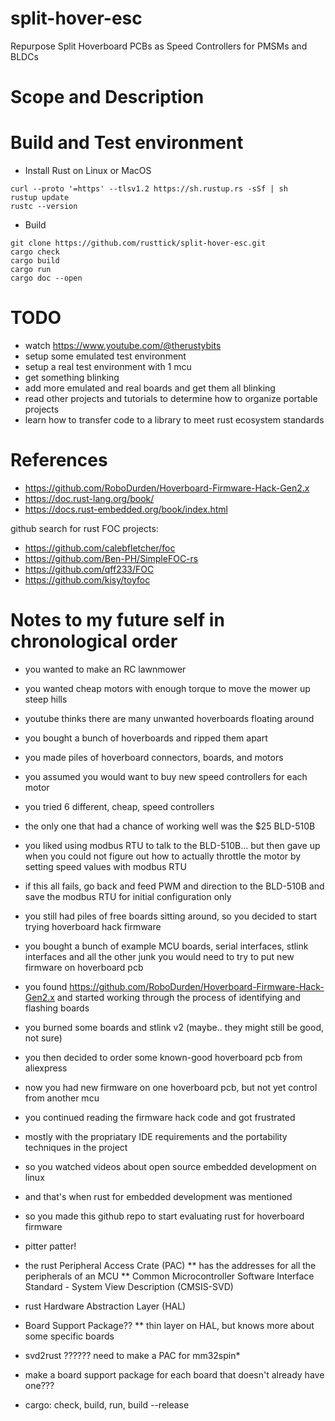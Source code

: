 # split-hover-esc

Repurpose Split Hoverboard PCBs as Speed Controllers for PMSMs and BLDCs


# Scope and Description



# Build and Test environment

* Install Rust on Linux or MacOS

```
curl --proto '=https' --tlsv1.2 https://sh.rustup.rs -sSf | sh
rustup update
rustc --version
```

* Build

```
git clone https://github.com/rusttick/split-hover-esc.git
cargo check
cargo build
cargo run
cargo doc --open
```


# TODO

* watch https://www.youtube.com/@therustybits
* setup some emulated test environment
* setup a real test environment with 1 mcu
* get something blinking
* add more emulated and real boards and get them all blinking
* read other projects and tutorials to determine how to organize portable projects
* learn how to transfer code to a library to meet rust ecosystem standards


# References

* https://github.com/RoboDurden/Hoverboard-Firmware-Hack-Gen2.x
* https://doc.rust-lang.org/book/
* https://docs.rust-embedded.org/book/index.html

github search for rust FOC projects:

* https://github.com/calebfletcher/foc
* https://github.com/Ben-PH/SimpleFOC-rs
* https://github.com/qff233/FOC
* https://github.com/kisy/toyfoc


# Notes to my future self in chronological order

* you wanted to make an RC lawnmower
* you wanted cheap motors with enough torque to move the mower up steep hills
* youtube thinks there are many unwanted hoverboards floating around
* you bought a bunch of hoverboards and ripped them apart
* you made piles of hoverboard connectors, boards, and motors
* you assumed you would want to buy new speed controllers for each motor
* you tried 6 different, cheap, speed controllers
* the only one that had a chance of working well was the $25 BLD-510B
* you liked using modbus RTU to talk to the BLD-510B...
  but then gave up when you could not figure out how to actually
  throttle the motor by setting speed values with modbus RTU
* if this all fails, go back and feed PWM and direction to the BLD-510B
  and save the modbus RTU for initial configuration only
* you still had piles of free boards sitting around, so you decided
  to start trying hoverboard hack firmware
* you bought a bunch of example MCU boards, serial interfaces, stlink interfaces
  and all the other junk you would need to try to put new firmware
  on hoverboard pcb
* you found https://github.com/RoboDurden/Hoverboard-Firmware-Hack-Gen2.x
  and started working through the process of identifying and flashing boards
* you burned some boards and stlink v2 (maybe.. they might still be good, not sure)
* you then decided to order some known-good hoverboard pcb from aliexpress
* now you had new firmware on one hoverboard pcb, but not yet control from another mcu
* you continued reading the firmware hack code and got frustrated
* mostly with the propriatary IDE requirements and the portability techniques in the project
* so you watched videos about open source embedded development on linux
* and that's when rust for embedded development was mentioned
* so you made this github repo to start evaluating rust for hoverboard firmware
* pitter patter!

* the rust Peripheral Access Crate (PAC)
** has the addresses for all the peripherals of an MCU
** Common Microcontroller Software Interface Standard - System View Description (CMSIS-SVD)
* rust Hardware Abstraction Layer (HAL)
* Board Support Package??
** thin layer on HAL, but knows more about some specific boards
* svd2rust ?????? need to make a PAC for mm32spin*
* make a board support package for each board that doesn't already have one???

* cargo: check, build, run, build --release





